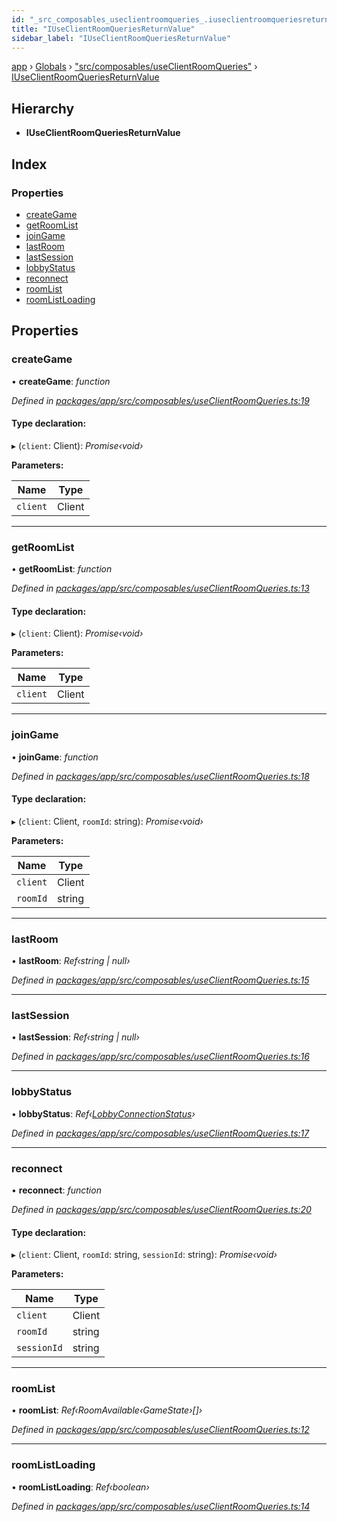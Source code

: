 ```yaml
---
id: "_src_composables_useclientroomqueries_.iuseclientroomqueriesreturnvalue"
title: "IUseClientRoomQueriesReturnValue"
sidebar_label: "IUseClientRoomQueriesReturnValue"
---
```


[app](../index.md) › [Globals](../globals.md) › ["src/composables/useClientRoomQueries"](../modules/_src_composables_useclientroomqueries_.md) › [IUseClientRoomQueriesReturnValue](_src_composables_useclientroomqueries_.iuseclientroomqueriesreturnvalue.md)

## Hierarchy

* **IUseClientRoomQueriesReturnValue**

## Index

### Properties

* [createGame](_src_composables_useclientroomqueries_.iuseclientroomqueriesreturnvalue.md#creategame)
* [getRoomList](_src_composables_useclientroomqueries_.iuseclientroomqueriesreturnvalue.md#getroomlist)
* [joinGame](_src_composables_useclientroomqueries_.iuseclientroomqueriesreturnvalue.md#joingame)
* [lastRoom](_src_composables_useclientroomqueries_.iuseclientroomqueriesreturnvalue.md#lastroom)
* [lastSession](_src_composables_useclientroomqueries_.iuseclientroomqueriesreturnvalue.md#lastsession)
* [lobbyStatus](_src_composables_useclientroomqueries_.iuseclientroomqueriesreturnvalue.md#lobbystatus)
* [reconnect](_src_composables_useclientroomqueries_.iuseclientroomqueriesreturnvalue.md#reconnect)
* [roomList](_src_composables_useclientroomqueries_.iuseclientroomqueriesreturnvalue.md#roomlist)
* [roomListLoading](_src_composables_useclientroomqueries_.iuseclientroomqueriesreturnvalue.md#roomlistloading)

## Properties

###  createGame

• **createGame**: *function*

*Defined in [packages/app/src/composables/useClientRoomQueries.ts:19](https://github.com/will-hart/pixatore/blob/dc2c2e8/packages/app/src/composables/useClientRoomQueries.ts#L19)*

#### Type declaration:

▸ (`client`: Client): *Promise‹void›*

**Parameters:**

Name | Type |
------ | ------ |
`client` | Client |

___

###  getRoomList

• **getRoomList**: *function*

*Defined in [packages/app/src/composables/useClientRoomQueries.ts:13](https://github.com/will-hart/pixatore/blob/dc2c2e8/packages/app/src/composables/useClientRoomQueries.ts#L13)*

#### Type declaration:

▸ (`client`: Client): *Promise‹void›*

**Parameters:**

Name | Type |
------ | ------ |
`client` | Client |

___

###  joinGame

• **joinGame**: *function*

*Defined in [packages/app/src/composables/useClientRoomQueries.ts:18](https://github.com/will-hart/pixatore/blob/dc2c2e8/packages/app/src/composables/useClientRoomQueries.ts#L18)*

#### Type declaration:

▸ (`client`: Client, `roomId`: string): *Promise‹void›*

**Parameters:**

Name | Type |
------ | ------ |
`client` | Client |
`roomId` | string |

___

###  lastRoom

• **lastRoom**: *Ref‹string | null›*

*Defined in [packages/app/src/composables/useClientRoomQueries.ts:15](https://github.com/will-hart/pixatore/blob/dc2c2e8/packages/app/src/composables/useClientRoomQueries.ts#L15)*

___

###  lastSession

• **lastSession**: *Ref‹string | null›*

*Defined in [packages/app/src/composables/useClientRoomQueries.ts:16](https://github.com/will-hart/pixatore/blob/dc2c2e8/packages/app/src/composables/useClientRoomQueries.ts#L16)*

___

###  lobbyStatus

• **lobbyStatus**: *Ref‹[LobbyConnectionStatus](../modules/_src_gameengine_scenes_serverbrowserscene_.md#lobbyconnectionstatus)›*

*Defined in [packages/app/src/composables/useClientRoomQueries.ts:17](https://github.com/will-hart/pixatore/blob/dc2c2e8/packages/app/src/composables/useClientRoomQueries.ts#L17)*

___

###  reconnect

• **reconnect**: *function*

*Defined in [packages/app/src/composables/useClientRoomQueries.ts:20](https://github.com/will-hart/pixatore/blob/dc2c2e8/packages/app/src/composables/useClientRoomQueries.ts#L20)*

#### Type declaration:

▸ (`client`: Client, `roomId`: string, `sessionId`: string): *Promise‹void›*

**Parameters:**

Name | Type |
------ | ------ |
`client` | Client |
`roomId` | string |
`sessionId` | string |

___

###  roomList

• **roomList**: *Ref‹RoomAvailable‹GameState›[]›*

*Defined in [packages/app/src/composables/useClientRoomQueries.ts:12](https://github.com/will-hart/pixatore/blob/dc2c2e8/packages/app/src/composables/useClientRoomQueries.ts#L12)*

___

###  roomListLoading

• **roomListLoading**: *Ref‹boolean›*

*Defined in [packages/app/src/composables/useClientRoomQueries.ts:14](https://github.com/will-hart/pixatore/blob/dc2c2e8/packages/app/src/composables/useClientRoomQueries.ts#L14)*
